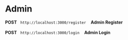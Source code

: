 <h1>Admin</h1>

<span><strong>POST</strong>&nbsp;&nbsp;    `http://localhost:3000/register`    &nbsp;&nbsp;&nbsp;<strong>Admin Register</strong></span><br><br>
<span><strong>POST</strong>&nbsp;&nbsp;    `http://localhost:3000/login`    &nbsp;&nbsp;&nbsp;<strong>Admin Login</strong></span>
